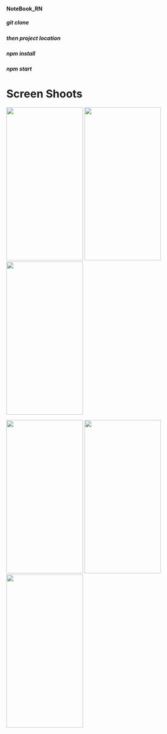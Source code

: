 #### NoteBook_RN

##### git clone
##### then project location
##### npm install
##### npm start

# Screen Shoots
<p float="left">
   <img src="https://user-images.githubusercontent.com/60041747/155018203-3be3b9f2-c214-4a80-a4d5-fa5d27ea905e.png" width="200" height="400" />
  <img src="https://user-images.githubusercontent.com/60041747/155018215-bf8ce9bb-3bba-4d6f-95d7-3154beddb8a6.png" width="200" height="400" />
  <img src="https://user-images.githubusercontent.com/60041747/155018357-84e1400c-1598-4722-8394-4cd89879072c.png" width="200" height="400" />
 
</p>
<p float="left">
   <img src="https://user-images.githubusercontent.com/60041747/155018377-81f5c258-440d-45b9-902e-5edcf333aa0c.png" width="200" height="400" />
  <img src="https://user-images.githubusercontent.com/60041747/155018398-4bc26b8f-ab00-46d8-b56f-e3e5bc1e7ba8.png" width="200" height="400" />
  <img src="https://user-images.githubusercontent.com/60041747/155018421-0062dab5-e148-411b-a354-34ed488bbcf2.png" width="200" height="400" />
 
</p>



